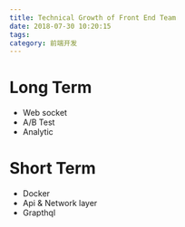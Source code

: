 ```yaml
---
title: Technical Growth of Front End Team
date: 2018-07-30 10:20:15
tags:
category: 前端开发
---
```


# Long Term

- Web socket
- A/B Test
- Analytic

# Short Term

- Docker
- Api & Network layer
- Grapthql
